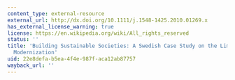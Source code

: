```yaml
---
content_type: external-resource
external_url: http://dx.doi.org/10.1111/j.1548-1425.2010.01269.x
has_external_license_warning: true
license: https://en.wikipedia.org/wiki/All_rights_reserved
status: ''
title: 'Building Sustainable Societies: A Swedish Case Study on the Limits of Reflexive
  Modernization'
uid: 22e8defa-b5ea-4f4e-987f-aca12ab87757
wayback_url: ''
---
```

